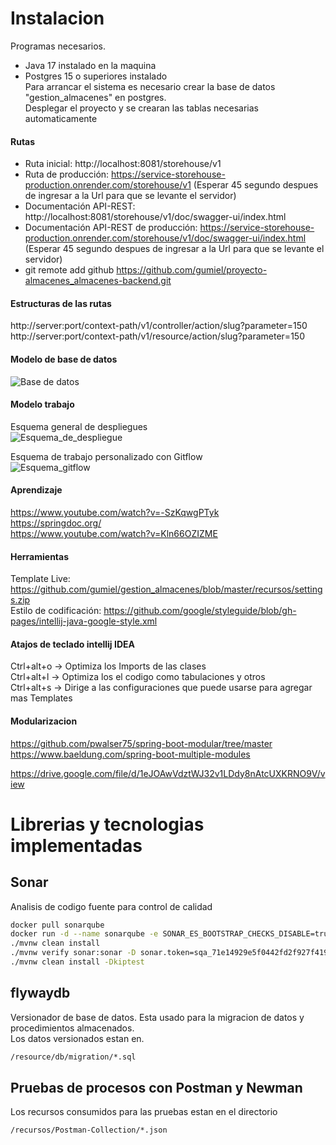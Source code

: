 # Instalacion 
Programas necesarios.  
- Java 17 instalado en la maquina  
- Postgres 15 o superiores instalado  
Para arrancar el sistema es necesario crear la base de datos "gestion_almacenes" en postgres.  
Desplegar el proyecto y se crearan las tablas necesarias automaticamente

#### Rutas
- Ruta inicial: http://localhost:8081/storehouse/v1  
- Ruta de producción: https://service-storehouse-production.onrender.com/storehouse/v1 (Esperar 45 segundo despues de ingresar a la Url para que se levante el servidor)  
- Documentación API-REST: http://localhost:8081/storehouse/v1/doc/swagger-ui/index.html  
- Documentación API-REST de producción: https://service-storehouse-production.onrender.com/storehouse/v1/doc/swagger-ui/index.html (Esperar 45 segundo despues de ingresar a la Url para que se levante el servidor)  
- git remote add github https://github.com/gumiel/proyecto-almacenes_almacenes-backend.git

#### Estructuras de las rutas  
http://server:port/context-path/v1/controller/action/slug?parameter=150  
http://server:port/context-path/v1/resource/action/slug?parameter=150  

#### Modelo de base de datos  
![Base de datos](https://res.cloudinary.com/daid2fusr/image/upload/fl_preserve_transparency/v1722827888/gestion_almacenes_-_public_lildwy.jpg)
#### Modelo trabajo  
Esquema general de despliegues  
![Esquema_de_despliegue](https://res.cloudinary.com/daid2fusr/image/upload/fl_preserve_transparency/v1722830256/Estructura_de_despliegue_almacenes-Esquema_de_despliegue.drawio_nmsf3x.jpg)

Esquema de trabajo personalizado con Gitflow  
![Esquema_gitflow](https://res.cloudinary.com/daid2fusr/image/upload/fl_preserve_transparency/v1722830259/Estructura_de_despliegue_almacenes-Esquema_gitflow.drawio_hflekf.jpg)

#### Aprendizaje
https://www.youtube.com/watch?v=-SzKqwgPTyk  
https://springdoc.org/  
https://www.youtube.com/watch?v=Kln66OZIZME  

#### Herramientas
Template Live: https://github.com/gumiel/gestion_almacenes/blob/master/recursos/settings.zip  
Estilo de codificación: https://github.com/google/styleguide/blob/gh-pages/intellij-java-google-style.xml  

#### Atajos de teclado intellij IDEA
Ctrl+alt+o -> Optimiza los Imports de las clases  
Ctrl+alt+l -> Optimiza los el codigo como tabulaciones y otros  
Ctrl+alt+s -> Dirige a las configuraciones que puede usarse para agregar mas Templates  

#### Modularizacion
https://github.com/pwalser75/spring-boot-modular/tree/master  
https://www.baeldung.com/spring-boot-multiple-modules  

https://drive.google.com/file/d/1eJOAwVdztWJ32v1LDdy8nAtcUXKRNO9V/view

# Librerias y tecnologias implementadas
## Sonar
Analisis de codigo fuente para control de calidad  
```bash 
docker pull sonarqube  
docker run -d --name sonarqube -e SONAR_ES_BOOTSTRAP_CHECKS_DISABLE=true -p 9000:9000 sonarqube:latest  
./mvnw clean install  
./mvnw verify sonar:sonar -D sonar.token=sqa_71e14929e5f0442fd2f927f4191c5d6917e9e2e7  
./mvnw clean install -Dkiptest  
```

## flywaydb
Versionador de base de datos. Esta usado para la migracion de datos y procedimientos almacenados.  
Los datos versionados estan en.  
```bash 
/resource/db/migration/*.sql
```

## Pruebas de procesos con Postman y Newman
Los recursos consumidos para las pruebas estan en el directorio  
```bash 
/recursos/Postman-Collection/*.json
```
